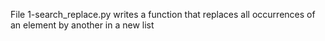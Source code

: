 File  1-search_replace.py writes a function that replaces all occurrences of an element by another in a new list
